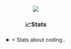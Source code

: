 <div align="center">
  
<p align="center">
  <img src="https://lanyard.cnrad.dev/api/1018290650602553364" />
</p>

### 📈Stats
<details>
    <summary> ⚡ Stats about coding.. </> </summary>
    <br/>

<!--START_SECTION:waka-->
![Code Time](http://img.shields.io/badge/Code%20Time-156%20hrs%2050%20mins-blue)

![Profile Views](http://img.shields.io/badge/Profile%20Views-2-blue)

**🐱 My GitHub Data** 

> 📦 1.2 MB Used in GitHub's Storage 
 > 
> 🏆 15 Contributions in the Year 2025
 > 
> 💼 Opted to Hire
 > 
> 📜 5 Public Repositories 
 > 
> 🔑 19 Private Repositories 
 > 
**I'm an Early 🐤** 

```text
🌞 Morning                27 commits          ██░░░░░░░░░░░░░░░░░░░░░░░   06.85 % 
🌆 Daytime                187 commits         ████████████░░░░░░░░░░░░░   47.46 % 
🌃 Evening                137 commits         █████████░░░░░░░░░░░░░░░░   34.77 % 
🌙 Night                  43 commits          ███░░░░░░░░░░░░░░░░░░░░░░   10.91 % 
```
📅 **I'm Most Productive on Sunday** 

```text
Monday                   23 commits          █░░░░░░░░░░░░░░░░░░░░░░░░   05.84 % 
Tuesday                  48 commits          ███░░░░░░░░░░░░░░░░░░░░░░   12.18 % 
Wednesday                51 commits          ███░░░░░░░░░░░░░░░░░░░░░░   12.94 % 
Thursday                 62 commits          ████░░░░░░░░░░░░░░░░░░░░░   15.74 % 
Friday                   54 commits          ███░░░░░░░░░░░░░░░░░░░░░░   13.71 % 
Saturday                 69 commits          ████░░░░░░░░░░░░░░░░░░░░░   17.51 % 
Sunday                   87 commits          ██████░░░░░░░░░░░░░░░░░░░   22.08 % 
```


📊 **This Week I Spent My Time On** 

```text
🕑︎ Time Zone: Europe/Berlin

💬 Programming Languages: 
Lua                      1 hr 13 mins        ██████████████████░░░░░░░   70.08 % 
C                        24 mins             ██████░░░░░░░░░░░░░░░░░░░   23.31 % 
CSS                      5 mins              █░░░░░░░░░░░░░░░░░░░░░░░░   05.06 % 
INI                      0 secs              ░░░░░░░░░░░░░░░░░░░░░░░░░   00.81 % 
HTML                     0 secs              ░░░░░░░░░░░░░░░░░░░░░░░░░   00.38 % 

🔥 Editors: 
VS Code                  1 hr 45 mins        █████████████████████████   100.00 % 

🐱‍💻 Projects: 
[gamemode]               35 mins             ████████░░░░░░░░░░░░░░░░░   33.88 % 
hausaufgaben             24 mins             ██████░░░░░░░░░░░░░░░░░░░   23.31 % 
[framework]              19 mins             █████░░░░░░░░░░░░░░░░░░░░   18.15 % 
core-main                8 mins              ██░░░░░░░░░░░░░░░░░░░░░░░   08.47 % 
resources                6 mins              █░░░░░░░░░░░░░░░░░░░░░░░░   05.99 % 

💻 Operating System: 
Windows                  1 hr 45 mins        █████████████████████████   100.00 % 
```

**I Mostly Code in JavaScript** 

```text
JavaScript               8 repos             █████████░░░░░░░░░░░░░░░░   34.78 % 
Lua                      6 repos             ███████░░░░░░░░░░░░░░░░░░   26.09 % 
Python                   3 repos             ███░░░░░░░░░░░░░░░░░░░░░░   13.04 % 
TypeScript               2 repos             ██░░░░░░░░░░░░░░░░░░░░░░░   08.70 % 
HTML                     1 repo              █░░░░░░░░░░░░░░░░░░░░░░░░   04.35 % 
```




 Last Updated on 12/02/2025 03:40:47 UTC
<!--END_SECTION:waka-->
</details>
